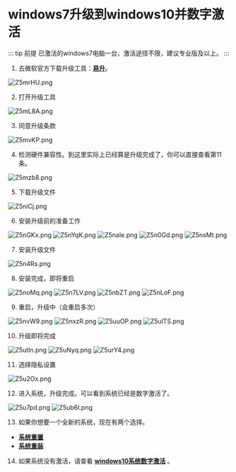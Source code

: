# windows7升级到windows10并数字激活
::: tip 前提
已激活的windows7电脑一台，激活途径不限，建议专业版及以上。
:::

1. 去微软官方下载升级工具：[**易升**](https://www.microsoft.com/zh-cn/software-download/windows10)。

![Z5mrHU.png](https://s2.ax1x.com/2019/07/14/Z5mrHU.png)

2. 打开升级工具

![Z5mL8A.png](https://s2.ax1x.com/2019/07/14/Z5mL8A.png)

3. 同意升级条款

![Z5mvKP.png](https://s2.ax1x.com/2019/07/14/Z5mvKP.png)

4. 检测硬件兼容性。到这里实际上已经算是升级完成了，你可以直接查看第11条。

![Z5mzb8.png](https://s2.ax1x.com/2019/07/14/Z5mzb8.png)

5. 下载升级文件

![Z5niCj.png](https://s2.ax1x.com/2019/07/14/Z5niCj.png)

6. 安装升级前的准备工作

![Z5nGKx.png](https://s2.ax1x.com/2019/07/14/Z5nGKx.png)
![Z5nYqK.png](https://s2.ax1x.com/2019/07/14/Z5nYqK.png)
![Z5naIe.png](https://s2.ax1x.com/2019/07/14/Z5naIe.png)
![Z5n0Gd.png](https://s2.ax1x.com/2019/07/14/Z5n0Gd.png)
![Z5nsMt.png](https://s2.ax1x.com/2019/07/14/Z5nsMt.png)

7. 安装升级文件

![Z5n4Rs.png](https://s2.ax1x.com/2019/07/14/Z5n4Rs.png)

8. 安装完成，即将重启

![Z5noMq.png](https://s2.ax1x.com/2019/07/14/Z5noMq.png)
![Z5n7LV.png](https://s2.ax1x.com/2019/07/14/Z5n7LV.png)
![Z5nbZT.png](https://s2.ax1x.com/2019/07/14/Z5nbZT.png)
![Z5nLoF.png](https://s2.ax1x.com/2019/07/14/Z5nLoF.png)

9. 重启，升级中（会重启多次）

![Z5nvW9.png](https://s2.ax1x.com/2019/07/14/Z5nvW9.png)
![Z5nxzR.png](https://s2.ax1x.com/2019/07/14/Z5nxzR.png)
![Z5uuOP.png](https://s2.ax1x.com/2019/07/14/Z5uuOP.png)
![Z5ulTS.png](https://s2.ax1x.com/2019/07/14/Z5ulTS.png)

10. 升级即将完成

![Z5utln.png](https://s2.ax1x.com/2019/07/14/Z5utln.png)
![Z5uNyq.png](https://s2.ax1x.com/2019/07/14/Z5uNyq.png)
![Z5urY4.png](https://s2.ax1x.com/2019/07/14/Z5urY4.png)

11. 选择隐私设置

![Z5u2Ox.png](https://s2.ax1x.com/2019/07/14/Z5u2Ox.png)

12. 进入系统，升级完成。可以看到系统已经是数字激活了。

![Z5u7pd.png](https://s2.ax1x.com/2019/07/14/Z5u7pd.png)
![Z5ub6I.png](https://s2.ax1x.com/2019/07/14/Z5ub6I.png)

13. 如果你想要一个全新的系统，现在有两个选择。
- [**系统重置**](./windows10系统重置.md)
- [**系统重装**](./windows系统下硬盘重装系统)

14. 如果系统没有激活，请查看 [**windows10系统数字激活**](./windows10系统数字激活.md) 。
